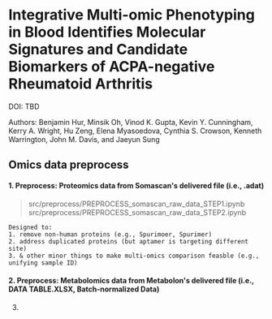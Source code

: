 # Integrative Multi-omic Phenotyping in Blood Identifies Molecular Signatures and Candidate Biomarkers of ACPA-negative Rheumatoid Arthritis

DOI: TBD

Authors: Benjamin Hur, Minsik Oh, Vinod K. Gupta, Kevin Y. Cunningham, Kerry A. Wright, Hu Zeng, Elena Myasoedova, Cynthia S. Crowson, Kenneth Warrington, John M. Davis, and Jaeyun Sung

## Omics data preprocess

#### 1. Preprocess: Proteomics data from Somascan's delivered file (i.e., .adat)

> src/preprocess/PREPROCESS_somascan_raw_data_STEP1.ipynb
> src/preprocess/PREPROCESS_somascan_raw_data_STEP2.ipynb

```
Designed to:
1. remove non-human proteins (e.g., Spurimoer, Spurimer)
2. address duplicated proteins (but aptamer is targeting different site)
3. & other minor things to make multi-omics comparison feasble (e.g., unifying sample ID)
```


#### 2. Preprocess: Metabolomics data from Metabolon's delivered file (i.e., DATA TABLE.XLSX, Batch-normalized Data)



3.



